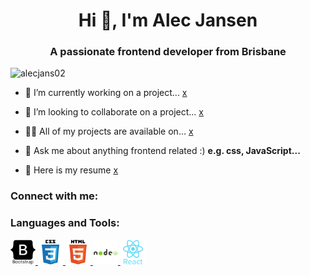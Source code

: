 <h1 align="center">Hi 👋, I'm Alec Jansen</h1>
<h3 align="center">A passionate frontend developer from Brisbane</h3>

<p align="left"> <img src="https://komarev.com/ghpvc/?username=alecjans02&label=Profile%20views&color=0e75b6&style=flat" alt="alecjans02" /> </p>

- 🔭 I’m currently working on a project... [x](x)

- 👯 I’m looking to collaborate on a project... [x](x)

- 👨‍💻 All of my projects are available on... [x](x)

- 💬 Ask me about anything frontend related :) **e.g. css, JavaScript...**

- 📄 Here is my resume [x](x)

<h3 align="left">Connect with me:</h3>
<p align="left">
</p>

<h3 align="left">Languages and Tools:</h3>
<p align="left"> <a href="https://getbootstrap.com" target="_blank" rel="noreferrer"> <img src="https://raw.githubusercontent.com/devicons/devicon/master/icons/bootstrap/bootstrap-plain-wordmark.svg" alt="bootstrap" width="40" height="40"/> </a> <a href="https://www.w3schools.com/css/" target="_blank" rel="noreferrer"> <img src="https://raw.githubusercontent.com/devicons/devicon/master/icons/css3/css3-original-wordmark.svg" alt="css3" width="40" height="40"/> </a> <a href="https://www.w3.org/html/" target="_blank" rel="noreferrer"> <img src="https://raw.githubusercontent.com/devicons/devicon/master/icons/html5/html5-original-wordmark.svg" alt="html5" width="40" height="40"/> </a> <a href="https://nodejs.org" target="_blank" rel="noreferrer"> <img src="https://raw.githubusercontent.com/devicons/devicon/master/icons/nodejs/nodejs-original-wordmark.svg" alt="nodejs" width="40" height="40"/> </a> <a href="https://reactjs.org/" target="_blank" rel="noreferrer"> <img src="https://raw.githubusercontent.com/devicons/devicon/master/icons/react/react-original-wordmark.svg" alt="react" width="40" height="40"/> </a> </p>
